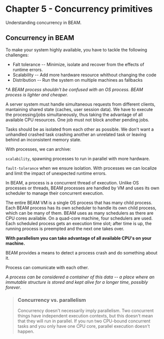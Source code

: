 # Chapter 5 - Concurrency primitives

Understanding concurrency in BEAM.

## Concurrency in BEAM

To make your system highly available, you have to tackle the following challenges:

- Falt tolerance -- Minimize, isolate and recover from the effects of runtime
  errors.
- Scalability -- Add more hardware resource whithout changing the code
- Distribution -- Run the system on multiple machines as fallbacks

**A BEAM process shouldn't be confused with an OS process. BEAM process is lighter
and *cheaper.**

A server system must handle simultaneous requests from different clients, mantaining
shared state (caches, user session data). We have to execute the processing/jobs
simultaneously, thus taking the advantage of all available CPU resources. One job
must not block another pending jobs.

Tasks should be as isolated from each other as possible. We don't want a unhandled
crashed task crashing another an unrelated task or leaving behind an inconsistent
memory state. 

With processes, we can archive:

`scalability`, spawning processes to run in parallel with more hardware. 

`fault-tolerance` when we ensure isolation. With processes we can localize and limit
the impact of unexpected runtime errors.

In BEAM, a process is a concurrent thread of execution. Unlike OS processes or
threads, BEAM processes are handled by VM and uses its own scheduler to manage their
concurrent execution.

The entire BEAM VM is a single OS process that has many child process. Each BEAM
process has its own scheduler to handle its own child process, which can be many of
them. BEAM uses as many schedulers as there are CPU cores available. On a quad-core
machine, four schedulers are used. Each scheduled process gets an execution time
slot; after time is up, the running process is preempted and the next one takes
over.

**With parallelism you can take advantage of all available CPU's on your machine.**

BEAM provides a means to detect a process crash and do something about it.

Process can comunicate with each other.

*A process can be considered a container of this data -- a place where an immutable
structure is stored and kept alive for a longer time, possibly forever*.

>### Concurrency vs. parallelism
>Concurrency doesn't necessarily imply parallelism. Two concurrent things have
>independent execution contexts, but this doesn't mean that they will run in
>parallel. If you run two CPU-bound concurrent tasks and you only have one CPU core,
>parallel execution doesn't happen.